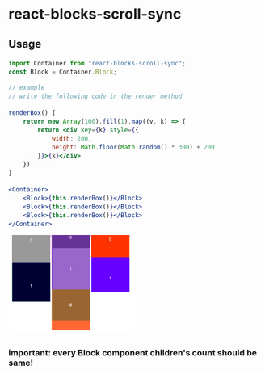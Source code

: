 # react-blocks-scroll-sync

## Usage
``` js
import Container from "react-blocks-scroll-sync";
const Block = Container.Block;
```

``` jsx
// example
// write the following code in the render method

renderBox() {
    return new Array(100).fill(1).map((v, k) => {
        return <div key={k} style={{
            width: 200,
            height: Math.floor(Math.random() * 300) + 200
        }}>{k}</div>
    })
}

<Container>
    <Block>{this.renderBox()}</Block>
    <Block>{this.renderBox()}</Block>
    <Block>{this.renderBox()}</Block>
</Container>
```

![example](./docs/images/example1.gif)

### important: every Block component children's count should be same!

